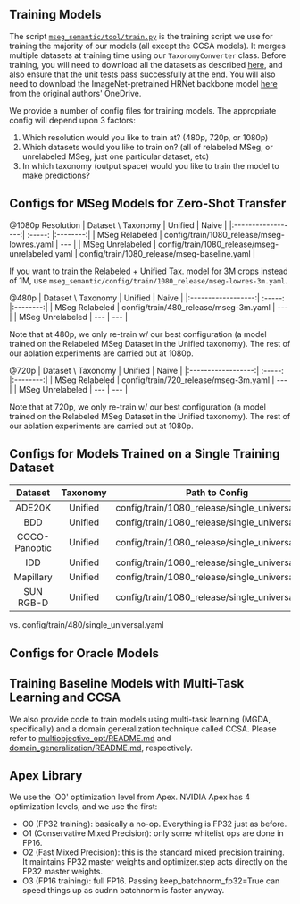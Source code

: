 
## Training Models

The script [`mseg_semantic/tool/train.py`](https://github.com/mseg-dataset/mseg-semantic/blob/training/mseg_semantic/tool/train.py) is the training script we use for training the majority of our models (all except the CCSA models). It merges multiple datasets at training time using our `TaxonomyConverter` class. Before training, you will need to download all the datasets as described [here](https://github.com/mseg-dataset/mseg-api/blob/master/download_scripts/README.md), and also ensure that the unit tests pass successfully at the end. You will also need to download the ImageNet-pretrained HRNet backbone model [here](https://1drv.ms/u/s!Aus8VCZ_C_33dKvqI6pBZlifgJk) from the original authors' OneDrive.

We provide a number of config files for training models. The appropriate config will depend upon 3 factors:
1. Which resolution would you like to train at? (480p, 720p, or 1080p)
2. Which datasets would you like to train on? (all of relabeled MSeg, or unrelabeled MSeg, just one particular dataset, etc)
3. In which taxonomy (output space) would you like to train the model to make predictions?

## Configs for MSeg Models for Zero-Shot Transfer
@1080p Resolution
| Dataset \ Taxonomy |  Unified |   Naive  |
|:------------------:|  :-----: |:--------:| 
| MSeg Relabeled | config/train/1080_release/mseg-lowres.yaml | --- |
| MSeg Unrelabeled | config/train/1080_release/mseg-unrelabeled.yaml | config/train/1080_release/mseg-baseline.yaml |

If you want to train the Relabeled + Unified Tax. model for 3M crops instead of 1M, use `mseg_semantic/config/train/1080_release/mseg-lowres-3m.yaml`.

@480p
| Dataset \ Taxonomy |  Unified |   Naive  |
|:------------------:|  :-----: |:--------:| 
| MSeg Relabeled | config/train/480_release/mseg-3m.yaml | --- |
| MSeg Unrelabeled | --- | --- |

Note that at 480p, we only re-train w/ our best configuration (a model trained on the Relabeled MSeg Dataset in the Unified taxonomy). The rest of our ablation experiments are carried out at 1080p.

@720p
| Dataset \ Taxonomy |  Unified |   Naive  |
|:------------------:|  :-----: |:--------:| 
| MSeg Relabeled | config/train/720_release/mseg-3m.yaml | --- |
| MSeg Unrelabeled | --- | --- |

Note that at 720p, we only re-train w/ our best configuration (a model trained on the Relabeled MSeg Dataset in the Unified taxonomy). The rest of our ablation experiments are carried out at 1080p.

## Configs for Models Trained on a Single Training Dataset

| Dataset            |   Taxonomy  |            Path to Config                       |
|:------------------:| :----------:| :---------------------------------------------: |
| ADE20K             |   Unified   | config/train/1080_release/single_universal.yaml |
| BDD                |   Unified   | config/train/1080_release/single_universal.yaml |
| COCO-Panoptic      |   Unified   | config/train/1080_release/single_universal.yaml |
| IDD                |   Unified   | config/train/1080_release/single_universal.yaml |
| Mapillary          |   Unified   | config/train/1080_release/single_universal.yaml |
| SUN RGB-D          |   Unified   | config/train/1080_release/single_universal.yaml |

vs. config/train/480/single_universal.yaml

## Configs for Oracle Models

## Training Baseline Models with Multi-Task Learning and CCSA

We also provide code to train models using multi-task learning (MGDA, specifically) and a domain generalization technique called CCSA. Please refer to [multiobjective_opt/README.md]() and [domain_generalization/README.md](), respectively.

## Apex Library
We use the 'O0' optimization level from Apex. NVIDIA Apex has 4 optimization levels, and we use the first:
- O0 (FP32 training): basically a no-op. Everything is FP32 just as before.
- O1 (Conservative Mixed Precision): only some whitelist ops are done in FP16.
- O2 (Fast Mixed Precision): this is the standard mixed precision training. 
        It maintains FP32 master weights and optimizer.step acts directly on the FP32 master weights.
- O3 (FP16 training): full FP16. Passing keep_batchnorm_fp32=True can speed 
        things up as cudnn batchnorm is faster anyway.
